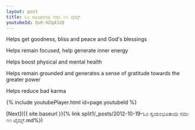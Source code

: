 ```yaml
---
layout: post
title: ಓಂ ಸೂರ್ಯಾಯ ನಮಃ ೧೧ ಟೈಮ್ಸ್
youtubeId: QvK-HZq4JzQ
---
```

 
 
Helps get goodness, bliss and peace and God's blessings
 
Helps remain focused, help generate inner energy 
 
Helps boost physical and mental health 
 
Helps remain grounded and generates a sense of gratitude towards the greater power 
 
Helps reduce bad karma
 
 
 
 


{% include youtubePlayer.html id=page.youtubeId %}
 
[Next]({{ site.baseurl }}{% link  split1/_posts/2012-10-19-ಓಂ ಸ್ವಯಂಭೂತಾಯ ನಮಃ ೧೧ ಟೈಮ್ಸ್.md%})
 
